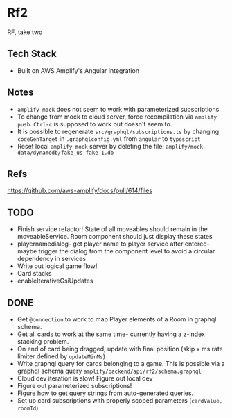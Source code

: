 # Rf2

RF, take two

## Tech Stack
- Built on AWS Amplify's Angular integration

## Notes
- `amplify mock` does not seem to work with parameterized subscriptions
- To change from mock to cloud server, force recompilation via `amplify push`. `Ctrl-c` is supposed to work but doesn't seem to.
- It is possible to regenerate `src/graphql/subscriptions.ts` by changing `codeGenTarget` in `.graphqlconfig.yml` from `angular` to `typescript`
- Reset local `amplify mock` server by deleting the file: `amplify/mock-data/dynamodb/fake_us-fake-1.db` 

## Refs
https://github.com/aws-amplify/docs/pull/614/files


## TODO
- Finish service refactor! State of all moveables should remain in the moveableService. Room component should just display
these states
- playernamedialog- get player name to player service after entered- maybe trigger the dialog from the component level 
to avoid a circular dependency in services
- Write out logical game flow!
- Card stacks
- enableIterativeGsiUpdates 



## DONE
- Get `@connection` to work to map Player elements of a Room in graphql schema.
- Get all cards to work at the same time- currently having a z-index stacking problem.
- On end of card being dragged, update with final position (skip x ms rate limiter defined by `updateMinMs`)
- Write graphql query for cards belonging to a game. This is possible via a graphql schema query `amplify/backend/api/rf2/schema.graphql`
- Cloud dev iteration is slow! Figure out local dev
- Figure out parameterized subscriptions!
- Figure how to get query strings from auto-generated queries.
- Set up card subscriptions with properly scoped parameters (`cardValue, roomId`)